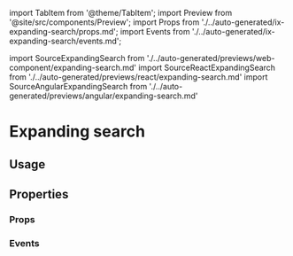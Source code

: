 <!--
SPDX-FileCopyrightText: 2022 Siemens AG

SPDX-License-Identifier: MIT
-->

import TabItem from '@theme/TabItem';
import Preview from '@site/src/components/Preview';
import Props from './../auto-generated/ix-expanding-search/props.md';
import Events from './../auto-generated/ix-expanding-search/events.md';

import SourceExpandingSearch from './../auto-generated/previews/web-component/expanding-search.md'
import SourceReactExpandingSearch from './../auto-generated/previews/react/expanding-search.md'
import SourceAngularExpandingSearch from './../auto-generated/previews/angular/expanding-search.md'

# Expanding search

## Usage

<Preview name="expanding-search" height="4rem">
  <TabItem value="javascript">
    <SourceExpandingSearch />
  </TabItem>
  <TabItem value="react">
    <SourceReactExpandingSearch />
  </TabItem>
  <TabItem value="angular">
    <SourceAngularExpandingSearch />
  </TabItem>
</Preview>

## Properties

### Props

<Props />

### Events

<Events />
